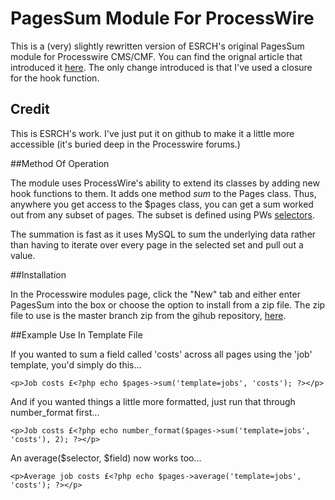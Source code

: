 PagesSum Module For ProcessWire
===============================

This is a (very) slightly rewritten version of ESRCH's original PagesSum module for Processwire CMS/CMF. You can find
the orignal article that introduced it [here](https://processwire.com/talk/topic/8524-creating-a-fast-pages-sum-function/#comment-82519). The only change introduced is that I've used a closure for the hook
function.


## Credit

This is ESRCH's work. I've just put it on github to make it a little more accessible (it's buried deep in the
Processwire forums.)


##Method Of Operation

The module uses ProcessWire's ability to extend its classes by adding new hook functions to them. It adds one method
_sum_ to the Pages class. Thus, anywhere you get access to the $pages class, you can get a sum worked out from any
subset of pages. The subset is defined using PWs [selectors](http://processwire.com/api/selectors/).

The summation is fast as it uses MySQL to sum the underlying data rather than having to iterate over every page in the
selected set and pull out a value.


##Installation

In the Processwire modules page, click the "New" tab and either enter PagesSum into the box or choose the option to
install from a zip file. The zip file to use is the master branch zip from the gihub repository, [here](https://github.com/netcarver/PW-PagesSum/archive/master.zip).


##Example Use In Template File

If you wanted to sum a field called 'costs' across all pages using the 'job' template, you'd simply do this...

```
<p>Job costs £<?php echo $pages->sum('template=jobs', 'costs'); ?></p>
```

And if you wanted things a little more formatted, just run that through number_format first...

```
<p>Job costs £<?php echo number_format($pages->sum('template=jobs', 'costs'), 2); ?></p>
```

An average($selector, $field) now works too...

```
<p>Average job costs £<?php echo $pages->average('template=jobs', 'costs'); ?></p>
```

